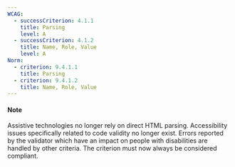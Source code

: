 ```yaml
---
WCAG:
  - successCriterion: 4.1.1
    title: Parsing
    level: A
  - successCriterion: 4.1.2
    title: Name, Role, Value
    level: A
Norm:
  - criterion: 9.4.1.1
    title: Parsing
  - criterion: 9.4.1.2
    title: Name, Role, Value
---
```


#### Note

Assistive technologies no longer rely on direct HTML parsing. Accessibility issues specifically related to code validity no longer exist. Errors reported by the validator which have an impact on people with disabilities are handled by other criteria.
The criterion must now always be considered compliant.
